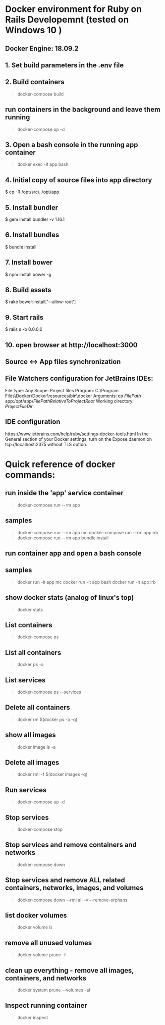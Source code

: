 # Docker environment for Ruby on Rails Developemnt (tested on Windows 10 )
## Docker Engine: 18.09.2

## 1. Set build parameters in the .env file
## 2. Build containers
> docker-compose build
## run containers in the background and leave them running
> docker-compose up -d
## 3. Open a bash console in the running app container
> docker exec -it app bash
## 4. Initial copy of source files into app directory
$ cp -R /opt/src/. /opt/app
## 5. Install bundler
$ gem install bundler -v 1.16.1
## 6. Install bundles
$ bundle install
## 7. Install bower
$ npm install bower -g
## 8. Build assets
$ rake bower:install['--allow-root']
## 9. Start rails 
$ rails s -b 0.0.0.0
## 10. open browser at http://localhost:3000

## Source <-> App files synchronization
## File Watchers configuration for JetBrains IDEs:
File type: Any
Scope: Project files
Program: C:\Program Files\Docker\Docker\resources\bin\docker
Arguments: cp $FilePath$ app:/opt/app/$FilePathRelativeToProjectRoot$
Working directory: $ProjectFileDir$

## IDE configuration
https://www.jetbrains.com/help/ruby/settings-docker-tools.html
In the General section of your Docker settings, turn on the Expose daemon on tcp://localhost:2375 without TLS option. 

# Quick reference of docker commands:
## run <command> inside the 'app' service container
> docker-compose run --rm app <command>
## samples
> docker-compose run --rm app mc
> docker-compose run --rm app irb
> docker-compose run --rm app bundle install

## run container app and open a bash console 
## samples
> docker run -it app mc
> docker run -it app bash
> docker run -it app irb

## show docker stats (analog of linux's top)
> docker stats

## List containers
> docker-compose ps
## List all containers
> docker ps -a
## List services
> docker-compose ps --services
## Delete all containers
> docker rm $(docker ps -a -q)

## show all images
> docker image ls -a
## Delete all images
> docker rmi -f $(docker images -q)

## Run services
> docker-compose up -d
## Stop services
> docker-compose stop
## Stop services and remove containers and networks
> docker-compose down
## Stop services and remove ALL related containers, networks, images, and volumes 
> docker-compose down --rmi all -v --remove-orphans

## list docker volumes
> docker volume ls
## remove all unused volumes
> docker volume prune -f

## clean up everything - remove all images, containers, and networks
> docker system prune --volumes -af

## Inspect running container
> docker inspect <container ID>
